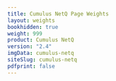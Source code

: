 ```yaml
---
title: Cumulus NetQ Page Weights
layout: weights
bookhidden: true
weight: 999
product: Cumulus NetQ
version: "2.4"
imgData: cumulus-netq
siteSlug: cumulus-netq
pdfprint: false
---
```


